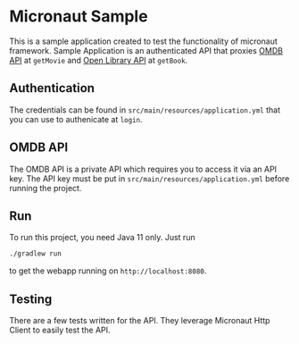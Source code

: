 # Micronaut Sample

This is a sample application created to test the functionality of micronaut framework.
Sample Application is an authenticated API that proxies [OMDB API](https://www.omdbapi.com/) at `getMovie` and [Open Library API](https://openlibrary.org/developers/api) at `getBook`.
  
## Authentication

The credentials can be found in `src/main/resources/application.yml` that you can use to authenicate at `login`.

## OMDB API

The OMDB API is a private API which requires you to access it via an API key. The API key must be put in `src/main/resources/application.yml` before running the project.

## Run

To run this project, you need Java 11 only. Just run 

```bash
./gradlew run
```

to get the webapp running on `http://localhost:8080`.

## Testing

There are a few tests written for the API. They leverage Micronaut Http Client to easily test the API.
